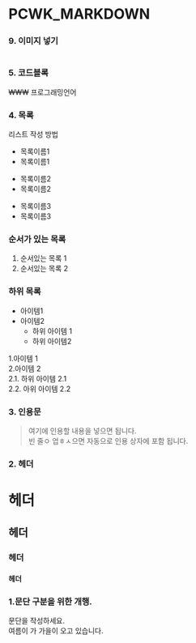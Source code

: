 # PCWK_MARKDOWN

### 9. 이미지 넣기   
![]()
  

### 5. 코드블록  
₩₩₩ 프로그래밍언어 


### 4. 목록   
리스트 작성 방법
* 목록이름1
* 목록이름1
- 목록이름2
- 목록이름2
+ 목록이름3
+ 목록이름3  

### 순서가 있는 목록
1. 순서있는 목록 1  
2. 순서있는 목록 2  

### 하위 목록
- 아이템1  
- 아이템2   
    - 하위 아이템 1  
  * 하위 아이템2  

1.아이템 1  
2.아이템 2  
  2.1. 하위 아이템 2.1  
  2.2. 아위 아이템 2.2  


### 3. 인용문   
> 여기에 인용할 내용을 넣으면 됩니다.  
> 빈 줄ㅇ 업ㅎㅅ으면 자동으로 인용 상자에 포함 됩니다.  

### 2. 헤더  
#  헤더   
## 헤더   
### 헤더   
#### 헤더    


### 1.문단 구분을 위한 개행.  
문단을 작성하세요.   
여름이 가 가을이 오고 있습니다.      

